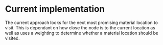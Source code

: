 # Current implementation
The current approach looks for the next most promising material location to visit. This is dependant on how close the node is to the current location as well as uses a weighting to determine whether a material location should be visited.